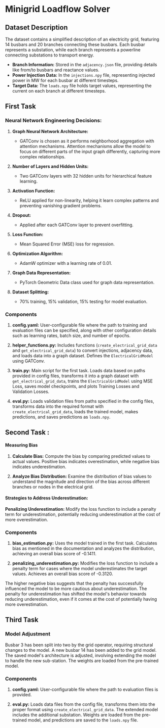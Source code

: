 # Minigrid Loadflow Solver

## Dataset Description

The dataset contains a simplified description of an electricity grid, featuring 14 busbars and 20 branches connecting these busbars. Each busbar represents a substation, while each branch represents a powerline connecting substations to transport energy.

- **Branch Information:** Stored in the `adjacency.json` file, providing details like from/to busbars and reactance values.
- **Power Injection Data:** In the `injections.npy` file, representing injected power in MW for each busbar at different timesteps.
- **Target Data:** The `loads.npy` file holds target values, representing the current on each branch at different timesteps.

## First Task

### Neural Network Engineering Decisions:

1. **Graph Neural Network Architecture:**
   - GATConv is chosen as it performs neighborhood aggregation with attention mechanisms. Attention mechanisms allow the model to focus on different parts of the input graph differently, capturing more complex relationships.

2. **Number of Layers and Hidden Units:**
   - Two GATConv layers with 32 hidden units for hierarchical feature learning.

3. **Activation Function:**
   - ReLU applied for non-linearity, helping it learn complex patterns and preventing vanishing gradient problems.

4. **Dropout:**
   - Applied after each GATConv layer to prevent overfitting.

5. **Loss Function:**
   - Mean Squared Error (MSE) loss for regression.

6. **Optimization Algorithm:**
   - AdamW optimizer with a learning rate of 0.01.

7. **Graph Data Representation:**
   - PyTorch Geometric Data class used for graph data representation.

8. **Dataset Splitting:**
   - 70% training, 15% validation, 15% testing for model evaluation.

### Components

1. **config.yaml:**
   User-configurable file where the path to training and evaluation files can be specified, along with other configuration details such as learning rates, batch size, and number of epochs.

2. **helper_functions.py:**
   Includes functions (`create_electrical_grid_data` and `get_electrical_grid_data`) to convert injections, adjacency data, and loads data into a graph dataset. Defines the `ElectricalGridModel` using GATConv.

3. **train.py:**
   Main script for the first task. Loads data based on paths provided in config files, transforms it into a graph dataset with `get_electrical_grid_data`, trains the `ElectricalGridModel` using MSE Loss, saves model checkpoints, and plots Training Losses and Validation Losses.

4. **eval.py:**
   Loads validation files from paths specified in the config files, transforms data into the required format with `create_electrical_grid_data`, loads the trained model, makes predictions, and saves predictions as `loads.npy`.

## Second Task : 

#### Measuring Bias

1. **Calculate Bias:**
   Compute the bias by comparing predicted values to actual values. Positive bias indicates overestimation, while negative bias indicates underestimation.

2. **Analyze Bias Distribution:**
   Examine the distribution of bias values to understand the magnitude and direction of the bias across different branches or nodes in the electrical grid.

#### Strategies to Address Underestimation:

**Penalizing Underestimation:**
Modify the loss function to include a penalty term for underestimation, potentially reducing underestimation at the cost of more overestimation.

### Components

1. **bias_estimation.py:**
   Uses the model trained in the first task. Calculates bias as mentioned in the documentation and analyzes the distribution, achieving an overall bias score of -0.1411.

2. **penalizing_underestimation.py:**
   Modifies the loss function to include a penalty term for cases where the model underestimates the target values. Achieves an overall bias score of -0.3120.

The higher negative bias suggests that the penalty has successfully influenced the model to be more cautious about underestimation. The penalty for underestimation has shifted the model's behavior towards reducing underestimation, even if it comes at the cost of potentially having more overestimation.

## Third Task

### Model Adjustment

Busbar 3 has been split into two by the grid operator, requiring structural changes to the model. A new busbar 14 has been added to the grid model. The saved model's architecture is adjusted, involving extending the model to handle the new sub-station. The weights are loaded from the pre-trained model.

### Components

1. **config.yaml:**
   User-configurable file where the path to evaluation files is provided.

2. **eval.py:**
   Loads data files from the config file, transforms them into the proper format using `create_electrical_grid_data`. The extended model includes the additional substation. Weights are loaded from the pre-trained model, and predictions are saved to the `loads.npy` file.

